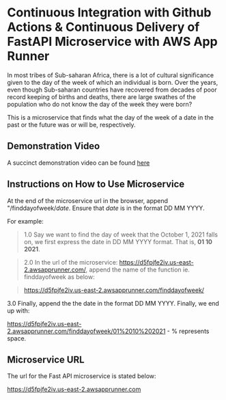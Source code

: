 # Continuous Integration with Github Actions & Continuous Delivery of FastAPI Microservice with AWS App Runner

In most tribes of Sub-saharan Africa, there is a lot of cultural significance given to the day of the week of which an individual is born. Over the years, even though Sub-saharan countries have recovered from decades of poor record keeping of births and deaths, there are large swathes of the population who do not know the day of the week they were born?

This is a microservice that finds what the day of the week of a date in the past or the future was or will be, respectively.

## Demonstration Video
A succinct demonstration video can be found [here]()

## Instructions on How to Use Microservice
At the end of the microservice url in the browser, append "/finddayofweek/*date*. Ensure that *date* is in the format DD MM YYYY.

For example:

> 1.0 Say we want to find the day of week that the October 1, 2021 falls on, we first express the date in DD MM YYYY format. That is, **01 10 2021**.

> 2.0 In the url of the microservice: https://d5fpjfe2iv.us-east-2.awsapprunner.com/, append the name of the function ie. finddayofweek as below:

>https://d5fpjfe2iv.us-east-2.awsapprunner.com/finddayofweek/

3.0 Finally, append the the date in the format DD MM YYYY. Finally, we end up with:

https://d5fpjfe2iv.us-east-2.awsapprunner.com/finddayofweek/01%2010%202021 - % represents space.

## Microservice URL
The url for the Fast API microservice is stated below:

https://d5fpjfe2iv.us-east-2.awsapprunner.com 
